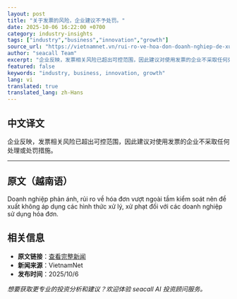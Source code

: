 ```yaml
---
layout: post
title: "关于发票的风险，企业建议不予处罚。"
date: 2025-10-06 16:22:00 +0700
category: industry-insights
tags: ["industry","business","innovation","growth"]
source_url: "https://vietnamnet.vn/rui-ro-ve-hoa-don-doanh-nghiep-de-xuat-khong-xu-phat-2448169.html"
author: "seacall Team"
excerpt: "企业反映，发票相关风险已超出可控范围，因此建议对使用发票的企业不采取任何处理或处罚措施。..."
featured: false
keywords: "industry, business, innovation, growth"
lang: vi
translated: true
translated_lang: zh-Hans
---
```


## 中文译文

企业反映，发票相关风险已超出可控范围，因此建议对使用发票的企业不采取任何处理或处罚措施。

---

## 原文（越南语）

Doanh nghiệp phản ánh, rủi ro về hóa đơn vượt ngoài tầm kiểm soát nên đề xuất không áp dụng các hình thức xử lý, xử phạt đối với các doanh nghiệp sử dụng hóa đơn.

## 相关信息

- **原文链接**：[查看完整新闻](https://vietnamnet.vn/rui-ro-ve-hoa-don-doanh-nghiep-de-xuat-khong-xu-phat-2448169.html)
- **新闻来源**：VietnamNet
- **发布时间**：2025/10/6

*想要获取更专业的投资分析和建议？欢迎体验 seacall AI 投资顾问服务。*